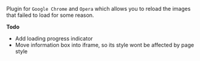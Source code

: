 Plugin for `Google Chrome` and `Opera` which allows you to reload the images that failed to load for some reason.

**Todo**

- Add loading progress indicator
- Move information box into iframe, so its style wont be affected by page style
